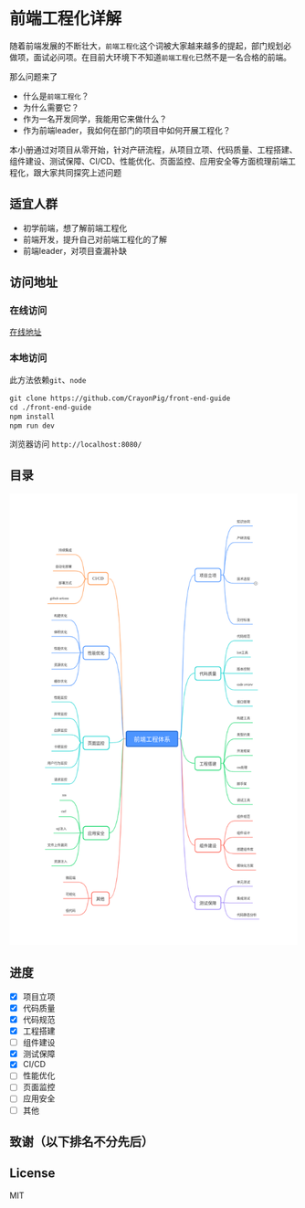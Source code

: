 # 前端工程化详解

随着前端发展的不断壮大，`前端工程化`这个词被大家越来越多的提起，部门规划必做项，面试必问项。在目前大环境下不知道`前端工程化`已然不是一名合格的前端。

那么问题来了
- 什么是`前端工程化`？
- 为什么需要它？
- 作为一名开发同学，我能用它来做什么？
- 作为前端leader，我如何在部门的项目中如何开展工程化？

本小册通过对项目从零开始，针对产研流程，从项目立项、代码质量、工程搭建、组件建设、测试保障、CI/CD、性能优化、页面监控、应用安全等方面梳理前端工程化，跟大家共同探究上述问题
## 适宜人群
  - 初学前端，想了解前端工程化
  - 前端开发，提升自己对前端工程化的了解
  - 前端leader，对项目查漏补缺

## 访问地址
### 在线访问
[在线地址](http://guide.duanhl.com/)
### 本地访问
此方法依赖`git`、`node`

```
git clone https://github.com/CrayonPig/front-end-guide
cd ./front-end-guide
npm install 
npm run dev
```
浏览器访问 `http://localhost:8080/`

## 目录
![持续更新中](./assets/structure.png)

## 进度
- [x] 项目立项
- [x] 代码质量
- [x] 代码规范
- [x] 工程搭建
- [ ] 组件建设
- [x] 测试保障
- [x] CI/CD
- [ ] 性能优化
- [ ] 页面监控
- [ ] 应用安全
- [ ] 其他
## 致谢（以下排名不分先后）
## License
MIT
